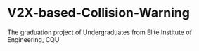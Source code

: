 # V2X-based-Collision-Warning
The graduation project of Undergraduates from Elite Institute of Engineering, CQU
